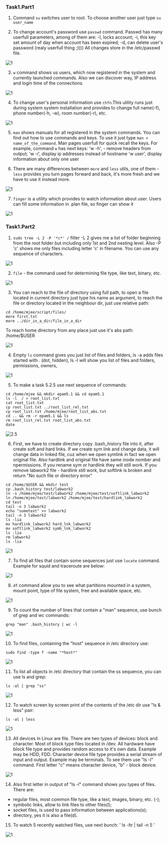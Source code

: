 ### Task1.Part1


1. Command `su` switches user to root. To choose another user just type `su user_name`


2. To change account's password use `passwd` command. Passwd has many userfull parameters, among of them are: 
-l, locks account;
-i, this key set amount of day when account has been expired;
-d, can delete user's password (realy userfull  thing ;))))
All changes store in the /etc/passwd file.

![1](screenshots/1.2.jpg)

3. `w` command shows us users, which now registered in the system and currently launched commands. Also we can discover way, IP address and login time of the connections.

![1](screenshots/1.3.jpg)

4. To change user's personal information use `chfn`.This ulility runs just during system system installation and provides to change full name(-f), phone number(-h, -w), room number(-r), etc.

![1](screenshots/1.4.jpg)

5. `man` shows manuals for all registered in the system commands. You can find out how to use commands and keys. To use it just type `man + name_of_the_command`. Man pages userfull for quick recall the keys. For example, command `w` has next keys: 
'w -h', - remove headers from output;
'w -i', display ip addresses instead of hostname 
'w user', display information about only one user

6. There are many differences between `more` and `less` utils, one of them - `less` provides you turn pages forward and back, it's more fresh and we have to use it instead more.

![1](screenshots/1.6.jpg)

7. `finger` is a utility which provides to watch information about user. Users can fill some information in .plan file, so finger can show it

![1](screenshots/1.7.jpg)




### Task1.Part2


1. `sudo tree -L 2 -P '*c*' /` 
filter -L 2 gives me a list of folder beginning from the root folder but including only 1st and 2nd nesting level. 
Also -P '*c*' shows me only files including letter 'c'  in filename. You can use any sequence of characters.

![1](screenshots/2.1.jpg)


2. `file` - the command used for determining file type, like text, binary, etc.

![1](screenshots/2.2.jpg) 

3. You can reach to the file of directory using full path, to open a file located in current directory just type his name as argument, to reach the file or directory located in the neighbour dir, just use relative path:

```
cd /home/mjee/script/files/ 
more first.txt
more ../dir_in_a_dir/file_in_a_dir
```

To reach home directory from any place just use it's abs path: /home/$USER

![1](screenshots/2.3.jpg) 


4. Empty `ls` command gives you just list of files and folders, 
ls -a adds files started with . (dot, hidden), 
ls -l will show you list of files and folders, permissions, owners, 

![1](screenshots/2.4.jpg)


5. To make a task 5.2.5 use next sequence of commands:

```
cd /home/mjee && mkdir epam5.1 && cd epam5.1
ls -l  / > root_list.txt
cat root_list.txt
cp root_list.txt ../root_list_rel.txt
cp root_list.txt /home/mjee/root_list_abs.txt
cd .. && rm -r epam5.1 && ls
rm root_list_rel.txt root_list_abs.txt
date
```
![2.5](screenshots/2.5.png)

6.  First, we have to create directory copy .bash_history file into it, after create soft and hard links.
If we create sym link and change data, it will change data in linked file, cuz when we open symlink in fact we open original file. Also hardlink and original file have same inode nomber and npermissions.
If you rename sym or hardlink they will still work. If you remove labwork2 file - hardlink still work, but softlink is broken and return "No such file or directory error"

```
cd /home/$USER && mkdir test
cp .bash_history test/labwork2
ln -s /home/mjee/test/labwork2 /home/mjee/test/softlink_labwork2
ln /home/mjee/test/labwork2 /home/mjee/test/hardlink_labwork2
cd test
tail -n 3 labwork2 
echo "sometext" >> labwork2
tail -n 3 labwork2
ls -lia
mv hardlink_labwork2 hard_lnk_labwork2
mv softlink_labwork2 symb_lnk_labwork2
ls -lia
rm labwork2
ls -lia
```

![1](screenshots/2.6.jpg) 

7. To find all files that contain some sequences just use `locate` command. Example for squid and traceroute are below:

![1](screenshots/2.7.jpg) 

8. `df` command allow you to see what partitions mounted in a system, mount point, type of file system, free and available space, etc.

![1](screenshots/2.8.png) 

9. To count the number of lines that contain a "man" sequence, use bunch of grep and wc commands:

`grep "man" .bash_history | wc -l `

![1](screenshots/2.9.jpg)

10. To find files, containing the "host" sequence in /etc directory use:

` sudo find -type f -name "*host*" `

![1](screenshots/2.10.jpg)

11. To list all objects in /etc directory that contain the ss sequence, you can use ls and grep:

` ls -al | grep "ss" `

![1](screenshots/2.11.jpg)

12. To watch screen by screen print of the contents of the /etc dir use "ls & less" pair:

` ls -al | less `

![1](screenshots/2.12.jpg)

13. All devices in Linux are file. There are two types of devices: block and character.
Most of block type files located in /dev. All hardware have block file type and provides random access to it's own data. Example may be HDD, FDD. 
Character device file type provides a serial stream of input and output. Example may be terminals. 
To see them use "ls -l" command. First letter "c" means character device, "b" - block device.

![1](screenshots/2.13.jpg)

14. Also first letter in output of "ls -l" command shows you types of files. There are:
- regular files, most common file type, like a text, images, binary, etc. (-);
- symbolic links, allow to link files to other files(l);
- socket files, is used to pass information between applications(s);
- directory, yes it is also a file(d).

15. To watch 5 recently watched files, use next bunch: 
' ls -ltr | tail -n 5 '

![1](screenshots/2.15.png)